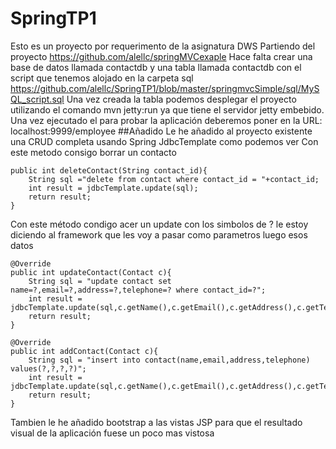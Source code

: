 # SpringTP1
Esto es un proyecto por requerimento de la asignatura DWS
Partiendo del proyecto <https://github.com/alellc/springMVCexaple>
Hace falta crear una base de datos llamada contactdb y una tabla llamada contactdb con el script que tenemos alojado en la carpeta sql <https://github.com/alellc/SpringTP1/blob/master/springmvcSimple/sql/MySQL_script.sql>
Una vez creada la tabla podemos desplegar el proyecto utilizando el comando mvn jetty:run ya que tiene el servidor jetty embebido. Una vez ejecutado el para probar la aplicación deberemos poner en la URL: localhost:9999/employee
##Añadido
Le he añadido al proyecto existente una CRUD completa usando Spring JdbcTemplate como podemos ver
Con este metodo consigo borrar un contacto 

	public int deleteContact(String contact_id){
		String sql ="delete from contact where contact_id = "+contact_id;
		int result = jdbcTemplate.update(sql);
		return result;
	}
Con este método condigo acer un update con los simbolos de ? le estoy diciendo al framework que les voy a pasar como parametros luego esos datos

	@Override
	public int updateContact(Contact c){
		String sql = "update contact set name=?,email=?,address=?,telephone=? where contact_id=?";
    	int result = jdbcTemplate.update(sql,c.getName(),c.getEmail(),c.getAddress(),c.getTelephone(),c.getId());
		return result;
	}

	@Override
	public int addContact(Contact c){
		String sql = "insert into contact(name,email,address,telephone) values(?,?,?,?)";
    	int result = jdbcTemplate.update(sql,c.getName(),c.getEmail(),c.getAddress(),c.getTelephone());
		return result;
	}
  Tambien le he añadido bootstrap a las vistas JSP para que el resultado visual de la aplicación fuese un poco mas vistosa
  
  

